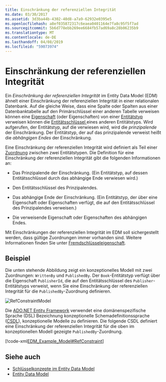 ```yaml
---
title: Einschränkung der referenziellen Integrität
ms.date: 03/30/2017
ms.assetid: 3d3ba44b-4302-40d8-a7a9-62932e0395e5
ms.openlocfilehash: a8ef035872317c6eaea0401164e7fa8c95f5f7ad
ms.sourcegitcommit: 5b6d778ebb269ee6684fb57ad69a8c28b06235b9
ms.translationtype: MT
ms.contentlocale: de-DE
ms.lasthandoff: 04/08/2019
ms.locfileid: "59073974"
---
```

# <a name="referential-integrity-constraint"></a>Einschränkung der referenziellen Integrität
Ein *Einschränkung der referenziellen Integrität* im Entity Data Model (EDM) ähnelt einer Einschränkung der referenziellen Integrität in einer relationalen Datenbank. Auf die gleiche Weise, dass eine Spalte oder Spalten aus einer Datenbanktabelle auf den Primärschlüssel einer anderen Tabelle verweisen können eine [Eigenschaft](../../../../docs/framework/data/adonet/property.md) (oder Eigenschaften) von einer [Entitätstyp](../../../../docs/framework/data/adonet/entity-type.md) verweisen können die [Entitätsschlüssel ](../../../../docs/framework/data/adonet/entity-key.md) eines anderen Entitätstyps. Wird aufgerufen, der Entitätstyp, auf die verwiesen wird, wird die *prinzipalende* der Einschränkung. Der Entitätstyp, der auf das prinzipalende verweist heißt die *abhängigen Endes* der Einschränkung.  
  
 Eine Einschränkung der referenziellen Integrität wird definiert als Teil einer [Zuordnung](../../../../docs/framework/data/adonet/association-type.md) zwischen zwei Entitätstypen. Die Definition für eine Einschränkung der referenziellen Integrität gibt die folgenden Informationen an:  
  
-   Das Prinzipalende der Einschränkung. (Ein Entitätstyp, auf dessen Entitätsschlüssel durch das abhängige Ende verwiesen wird.)  
  
-   Den Entitätsschlüssel des Prinzipalendes.  
  
-   Das abhängige Ende der Einschränkung. (Ein Entitätstyp, der über eine Eigenschaft oder Eigenschaften verfügt, die auf den Entitätsschlüssel des Prinzipalendes verweisen.)  
  
-   Die verweisende Eigenschaft oder Eigenschaften des abhängigen Endes.  
  
 Mit Einschränkungen der referenziellen Integrität im EDM soll sichergestellt werden, dass gültige Zuordnungen immer vorhanden sind. Weitere Informationen finden Sie unter [Fremdschlüsseleigenschaft](../../../../docs/framework/data/adonet/foreign-key-property.md).  
  
## <a name="example"></a>Beispiel  
 Die unten stehende Abbildung zeigt ein konzeptionelles Modell mit zwei Zuordnungen: `WrittenBy` und `PublishedBy`. Der `Book`-Entitätstyp verfügt über die Eigenschaft `PublisherId`, die auf den Entitätsschlüssel des `Publisher`-Entitätstyps verweist, wenn Sie eine Einschränkung der referenziellen Integrität für die `PublishedBy`-Zuordnung definieren.  
  
 ![RefConstraintModel](./media/referential-integrity-constraint/reference-constraint-model.gif "Beispiel für eine referenzielle Einschränkung-Modell")  
  
 Die [ADO.NET Entity Framework](../../../../docs/framework/data/adonet/ef/index.md) verwendet eine domänenspezifische Sprache (DSL) Bezeichnung konzeptionelle Schemadefinitionssprache ([CSDL](../../../../docs/framework/data/adonet/ef/language-reference/csdl-specification.md)), konzeptionelle Modelle zu definieren. Die folgende CSDL definiert eine Einschränkung der referenziellen Integrität für die oben im konzeptionellen Modell gezeigte `PublishedBy`-Zuordnung.  
  
 [!code-xml[EDM_Example_Model#RefConstraint](../../../../samples/snippets/xml/VS_Snippets_Data/edm_example_model/xml/books4.edmx#refconstraint)]  
  
## <a name="see-also"></a>Siehe auch

- [Schlüsselkonzepte im Entity Data Model](../../../../docs/framework/data/adonet/entity-data-model-key-concepts.md)
- [Entity Data Model](../../../../docs/framework/data/adonet/entity-data-model.md)
